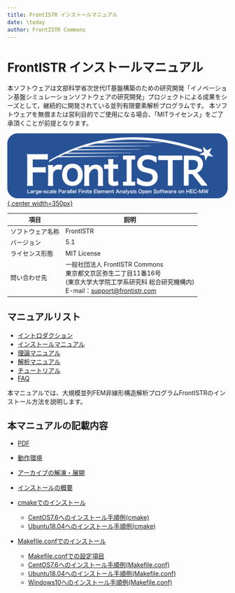 ```yaml
---
title: FrontISTR インストールマニュアル
date: \today
author: FrontISTR Commons
---
```


<!-- 表記は FrontISTR ver. 0.0 で統一します -->
# FrontISTR インストールマニュアル

本ソフトウェアは文部科学省次世代IT基盤構築のための研究開発「イノベーション基盤シミュレーションソフトウェアの研究開発」プロジェクトによる成果をシーズとして，継続的に開発されている並列有限要素解析プログラムです。
本ソフトウェアを無償または営利目的でご使用になる場合、「MITライセンス」をご了承頂くことが前提となります。

[![FrontISTR](../image/FrontISTR_logo.png){.center width=350px}](https://www.frontistr.com)

| 項目             | 説明                                                            |
|------------------|-----------------------------------------------------------------|
| ソフトウェア名称 | FrontISTR                                                       |
| バージョン       | 5.1                                                             |
| ライセンス形態   | MIT License                                                     |
| 問い合わせ先     | 一般社団法人 FrontISTR Commons<br>東京都文京区弥生二丁目11番16号<br>(東京大学大学院工学系研究科 総合研究機構内)<br>E-mail：support@frontistr.com |

## マニュアルリスト

  - [イントロダクション](../intro/index.md)
  - [インストールマニュアル](../install/index.md)
  - [理論マニュアル](../theory/index.md)
  - [解析マニュアル](../analysis/index.md)
  - [チュートリアル](../tutorial/index.md)
  - [FAQ](../faq/index.md)

<!-- ここまでテンプレート -->

本マニュアルでは、大規模並列FEM非線形構造解析プログラムFrontISTRのインストール方法を説明します。

## 本マニュアルの記載内容
  
  - [PDF](install_ja.pdf)

  - [動作環境](install_01.md)
  - [アーカイブの解凍・展開](install_02.md)
  - [インストールの概要](install_03.md)
  - [cmakeでのインストール](install_04.md)
    - [CentOS7.6へのインストール手順例(cmake)](install_07.md)
    - [Ubuntu18.04へのインストール手順例(cmake)](install_09.md)
  - [Makefile.confでのインストール](install_05.md)
    - [Makefile.confでの設定項目](install_06.md)
    - [CentOS7.6へのインストール手順例(Makefile.conf)](install_08.md)
    - [Ubuntu18.04へのインストール手順例(Makefile.conf)](install_10.md)
    - [Windows10へのインストール手順例(Makefile.conf)](install_11.md)


